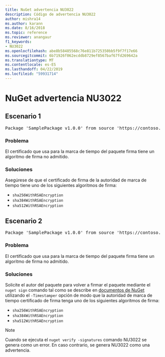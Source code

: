 ```yaml
---
title: NuGet advertencia NU3022
description: Código de advertencia NU3022
author: mishra14
ms.author: karann
ms.date: 8/16/2018
ms.topic: reference
ms.reviewer: anangaur
f1_keywords:
- NU3022
ms.openlocfilehash: abe8b58485568c76e811b725350bb5f9f7f17e66
ms.sourcegitcommit: 6b71926f062ecddb8729ef8567baf67fd269642a
ms.translationtype: MT
ms.contentlocale: es-ES
ms.lasthandoff: 04/22/2019
ms.locfileid: "59931714"
---
```

# <a name="nuget-warning-nu3022"></a>NuGet advertencia NU3022

## <a name="scenario-1"></a>Escenario 1

<pre>Package 'SamplePackage v1.0.0' from source 'https://contoso.com/index.json': The primary signature's timestamp certificate has an unsupported signature algorithm.</pre>

### <a name="issue"></a>Problema

El certificado que usa para la marca de tiempo del paquete firma tiene un algoritmo de firma no admitido.


### <a name="solution"></a>Soluciones

Asegúrese de que el certificado de firma de la autoridad de marca de tiempo tiene uno de los siguientes algoritmos de firma: 
* `sha256WithRSAEncryption`
* `sha384WithRSAEncryption`
* `sha512WithRSAEncryption`



## <a name="scenario-2"></a>Escenario 2

<pre>Package 'SamplePackage v1.0.0' from source 'https://contoso.com/index.json': The timestamp certificate has an unsupported signature algorithm (SHA1). The following algorithms are supported: SHA256RSA, SHA384RSA, SHA512RSA.</pre>

### <a name="issue"></a>Problema

El certificado que usa para la marca de tiempo del paquete firma tiene un algoritmo de firma no admitido.


### <a name="solution"></a>Soluciones

Solicite el autor del paquete para volver a firmar el paquete mediante el `nuget sign` comando tal como se describe en [documentos de NuGet](https://docs.microsoft.com/en-us/nuget/create-packages/sign-a-package) utilizando el `-Timestamper` opción de modo que la autoridad de marca de tiempo certificado de firma tenga uno de los siguientes algoritmos de firma:
* `sha256WithRSAEncryption`
* `sha384WithRSAEncryption`
* `sha512WithRSAEncryption`


> [!Note]
> Cuando se ejecuta el `nuget verify -signatures` comando NU3022 se genera como un error. En caso contrario, se genera NU3022 como una advertencia.